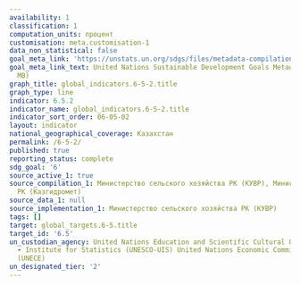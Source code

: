 ```yaml
---
availability: 1
classification: 1
computation_units: процент
customisation: meta.customisation-1
data_non_statistical: false
goal_meta_link: 'https://unstats.un.org/sdgs/files/metadata-compilation/Metadata-Goal-6.pdf '
goal_meta_link_text: United Nations Sustainable Development Goals Metadata (PDF 4.0
  MB)
graph_title: global_indicators.6-5-2.title
graph_type: line
indicator: 6.5.2
indicator_name: global_indicators.6-5-2.title
indicator_sort_order: 06-05-02
layout: indicator
national_geographical_coverage: Казахстан
permalink: /6-5-2/
published: true
reporting_status: complete
sdg_goal: '6'
source_active_1: true
source_compilation_1: Министерство сельского хозяйства РК (КУВР), Министерство энергетики
  РК (Казгидромет)
source_data_1: null
source_implementation_1: Министерство сельского хозяйства РК (КУВР)
tags: []
target: global_targets.6-5.title
target_id: '6.5'
un_custodian_agency: United Nations Education and Scientific Cultural Organisation
  - Institute for Statistics (UNESCO-UIS) United Nations Economic Commission for Europe
  (UNECE)
un_designated_tier: '2'
---
```

